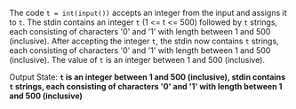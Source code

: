The code `t = int(input())` accepts an integer from the input and assigns it to `t`. The stdin contains an integer `t` (1 <= t <= 500) followed by `t` strings, each consisting of characters '0' and '1' with length between 1 and 500 (inclusive). After accepting the integer `t`, the stdin now contains `t` strings, each consisting of characters '0' and '1' with length between 1 and 500 (inclusive). The value of `t` is an integer between 1 and 500 (inclusive).

Output State: **`t` is an integer between 1 and 500 (inclusive), stdin contains `t` strings, each consisting of characters '0' and '1' with length between 1 and 500 (inclusive)**